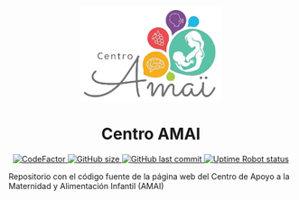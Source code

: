 <p align="center">
  <img src="https://github.com/figonzal1/centroamai.cl/blob/master/images/amai_logo.png?raw=true" style="display: block;margin-left: auto;margin-right: auto;width: 50%;">
</p>

<h1 align="center">Centro AMAI</h1>

<p align="center">
  
  <a href="https://www.codefactor.io/repository/github/figonzal1/centroamai.cl">
    <img src="https://www.codefactor.io/repository/github/figonzal1/centroamai.cl/badge" alt="CodeFactor" />
  </a>
  
  <a href="https://img.shields.io/github/repo-size/figonzal1/centroamai.cl">
    <img alt="GitHub size" src="https://img.shields.io/github/repo-size/figonzal1/centroamai.cl">
  </a>
  
  <a href="https://img.shields.io/github/last-commit/figonzal1/centroamai.cl">
    <img alt="GitHub last commit" src="https://img.shields.io/github/last-commit/figonzal1/centroamai.cl">
  </a>
  
  <a href="https://img.shields.io/uptimerobot/status/m784775616-50307778dc713b9f4b3d7d6e?label=website%20status">
    <img alt="Uptime Robot status" src="https://img.shields.io/uptimerobot/status/m784775616-50307778dc713b9f4b3d7d6e?label=website%20status">
  </a>
</p>

Repositorio con el código fuente de la página web del Centro de Apoyo a la Maternidad y Alimentación Infantil (AMAI)
